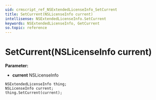 ```yaml
---
uid: crmscript_ref_NSExtendedLicenseInfo_SetCurrent
title: SetCurrent(NSLicenseInfo current)
intellisense: NSExtendedLicenseInfo.SetCurrent
keywords: NSExtendedLicenseInfo, GetCurrent
so.topic: reference
---
```


# SetCurrent(NSLicenseInfo current)

**Parameter:** 
 - **current** NSLicenseInfo

```crmscript
NSExtendedLicenseInfo thing;
NSLicenseInfo current;
thing.SetCurrent(current);
```

